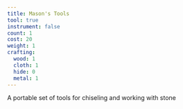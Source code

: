 ```yaml
---
title: Mason's Tools
tool: true
instrument: false
count: 1
cost: 20
weight: 1
crafting:
  wood: 1
  cloth: 1
  hide: 0
  metal: 1
---
```


A portable set of tools for chiseling and working with stone
